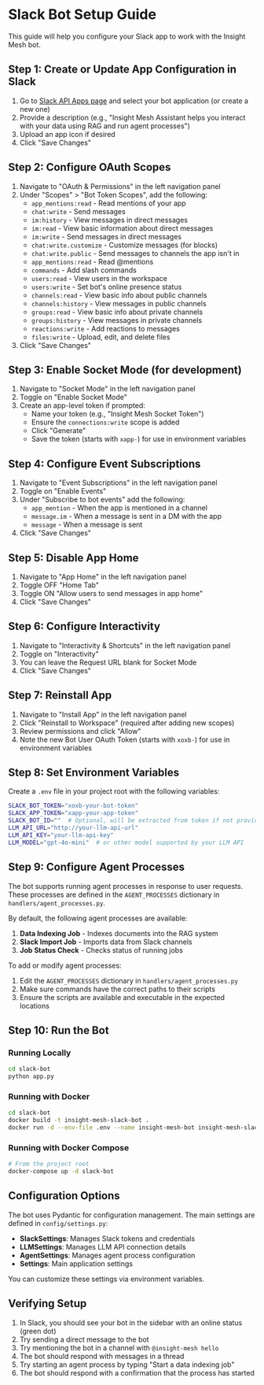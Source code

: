 # Slack Bot Setup Guide

This guide will help you configure your Slack app to work with the Insight Mesh bot.

## Step 1: Create or Update App Configuration in Slack

1. Go to [Slack API Apps page](https://api.slack.com/apps) and select your bot application (or create a new one)
2. Provide a description (e.g., "Insight Mesh Assistant helps you interact with your data using RAG and run agent processes")
3. Upload an app icon if desired
4. Click "Save Changes"

## Step 2: Configure OAuth Scopes

1. Navigate to "OAuth & Permissions" in the left navigation panel
2. Under "Scopes" > "Bot Token Scopes", add the following:
   - `app_mentions:read` - Read mentions of your app
   - `chat:write` - Send messages
   - `im:history` - View messages in direct messages
   - `im:read` - View basic information about direct messages
   - `im:write` - Send messages in direct messages
   - `chat:write.customize` - Customize messages (for blocks)
   - `chat:write.public` - Send messages to channels the app isn't in
   - `app_mentions:read` - Read @mentions
   - `commands` - Add slash commands
   - `users:read` - View users in the workspace
   - `users:write` - Set bot's online presence status
   - `channels:read` - View basic info about public channels
   - `channels:history` - View messages in public channels
   - `groups:read` - View basic info about private channels
   - `groups:history` - View messages in private channels
   - `reactions:write` - Add reactions to messages
   - `files:write` - Upload, edit, and delete files
3. Click "Save Changes"

## Step 3: Enable Socket Mode (for development)

1. Navigate to "Socket Mode" in the left navigation panel
2. Toggle on "Enable Socket Mode"
3. Create an app-level token if prompted:
   - Name your token (e.g., "Insight Mesh Socket Token")
   - Ensure the `connections:write` scope is added
   - Click "Generate"
   - Save the token (starts with `xapp-`) for use in environment variables

## Step 4: Configure Event Subscriptions

1. Navigate to "Event Subscriptions" in the left navigation panel
2. Toggle on "Enable Events"
3. Under "Subscribe to bot events" add the following:
   - `app_mention` - When the app is mentioned in a channel
   - `message.im` - When a message is sent in a DM with the app
   - `message` - When a message is sent
4. Click "Save Changes"

## Step 5: Disable App Home

1. Navigate to "App Home" in the left navigation panel
2. Toggle OFF "Home Tab" 
3. Toggle ON "Allow users to send messages in app home"
4. Click "Save Changes"

## Step 6: Configure Interactivity

1. Navigate to "Interactivity & Shortcuts" in the left navigation panel
2. Toggle on "Interactivity"
3. You can leave the Request URL blank for Socket Mode
4. Click "Save Changes"

## Step 7: Reinstall App

1. Navigate to "Install App" in the left navigation panel
2. Click "Reinstall to Workspace" (required after adding new scopes)
3. Review permissions and click "Allow"
4. Note the new Bot User OAuth Token (starts with `xoxb-`) for use in environment variables

## Step 8: Set Environment Variables

Create a `.env` file in your project root with the following variables:

```bash
SLACK_BOT_TOKEN="xoxb-your-bot-token"
SLACK_APP_TOKEN="xapp-your-app-token"
SLACK_BOT_ID=""  # Optional, will be extracted from token if not provided
LLM_API_URL="http://your-llm-api-url"
LLM_API_KEY="your-llm-api-key"
LLM_MODEL="gpt-4o-mini"  # or other model supported by your LLM API
```

## Step 9: Configure Agent Processes

The bot supports running agent processes in response to user requests. These processes are defined in the `AGENT_PROCESSES` dictionary in `handlers/agent_processes.py`.

By default, the following agent processes are available:

1. **Data Indexing Job** - Indexes documents into the RAG system
2. **Slack Import Job** - Imports data from Slack channels
3. **Job Status Check** - Checks status of running jobs

To add or modify agent processes:

1. Edit the `AGENT_PROCESSES` dictionary in `handlers/agent_processes.py`
2. Make sure commands have the correct paths to their scripts
3. Ensure the scripts are available and executable in the expected locations

## Step 10: Run the Bot

### Running Locally

```bash
cd slack-bot
python app.py
```

### Running with Docker

```bash
cd slack-bot
docker build -t insight-mesh-slack-bot .
docker run -d --env-file .env --name insight-mesh-bot insight-mesh-slack-bot
```

### Running with Docker Compose

```bash
# From the project root
docker-compose up -d slack-bot
```

## Configuration Options

The bot uses Pydantic for configuration management. The main settings are defined in `config/settings.py`:

- **SlackSettings**: Manages Slack tokens and credentials
- **LLMSettings**: Manages LLM API connection details
- **AgentSettings**: Manages agent process configuration
- **Settings**: Main application settings

You can customize these settings via environment variables.

## Verifying Setup

1. In Slack, you should see your bot in the sidebar with an online status (green dot)
2. Try sending a direct message to the bot
3. Try mentioning the bot in a channel with `@insight-mesh hello`
4. The bot should respond with messages in a thread
5. Try starting an agent process by typing "Start a data indexing job"
6. The bot should respond with a confirmation that the process has started 